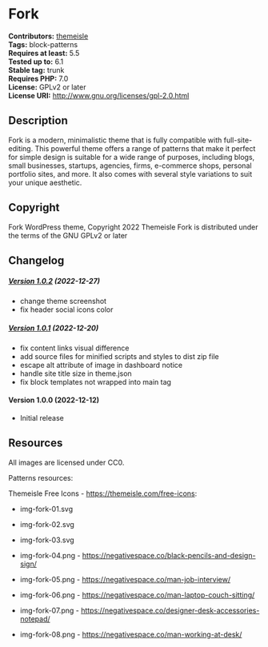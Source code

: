 # Fork #
**Contributors:** [themeisle](https://profiles.wordpress.org/themeisle/)  
**Tags:** block-patterns  
**Requires at least:** 5.5  
**Tested up to:** 6.1  
**Stable tag:** trunk  
**Requires PHP:** 7.0  
**License:** GPLv2 or later  
**License URI:** http://www.gnu.org/licenses/gpl-2.0.html  

## Description ##
Fork is a modern, minimalistic theme that is fully compatible with full-site-editing. This powerful theme offers a range of patterns that make it perfect for simple design is suitable for a wide range of purposes, including blogs, small businesses, startups, agencies, firms, e-commerce shops, personal portfolio sites, and more. It also comes with several style variations to suit your unique aesthetic.
## Copyright ##
Fork WordPress theme, Copyright 2022 Themeisle
Fork is distributed under the terms of the GNU GPLv2 or later

## Changelog ##

##### [Version 1.0.2](https://github.com/Codeinwp/fork/compare/v1.0.1...v1.0.2) (2022-12-27)

- change theme screenshot
- fix header social icons color




##### [Version 1.0.1](https://github.com/Codeinwp/fork/compare/v1.0.0...v1.0.1) (2022-12-20)

* fix content links visual difference
* add source files for minified scripts and styles to dist zip file
* escape alt attribute of image in dashboard notice
* handle site title size in theme.json
* fix block templates not wrapped into main tag




####   Version 1.0.0 (2022-12-12)

- Initial release





## Resources ##
All images are licensed under CC0.

Patterns resources:


Themeisle Free Icons - https://themeisle.com/free-icons:
* img-fork-01.svg
* img-fork-02.svg
* img-fork-03.svg


* img-fork-04.png - https://negativespace.co/black-pencils-and-design-sign/
* img-fork-05.png - https://negativespace.co/man-job-interview/
* img-fork-06.png - https://negativespace.co/man-laptop-couch-sitting/
* img-fork-07.png - https://negativespace.co/designer-desk-accessories-notepad/
* img-fork-08.png - https://negativespace.co/man-working-at-desk/